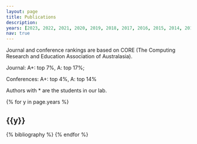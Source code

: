 ```yaml
---
layout: page
title: Publications
description: 
years: [2023, 2022, 2021, 2020, 2019, 2018, 2017, 2016, 2015, 2014, 2013]
nav: true
---
```


Journal and conference rankings are based on CORE (The Computing Research and Education Association of Australasia).

Journal: A+: top 7%, A: top 17%; 

Conferences: A+: top 4%, A: top 14%

Authors with * are the students in our lab. 

<div class="publications">

{% for y in page.years %}
  <h2 class="year">{{y}}</h2>
  {% bibliography %}
{% endfor %}

</div>
